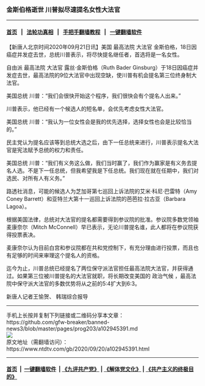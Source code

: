 ### 金斯伯格逝世 川普拟尽速提名女性大法官
------------------------

#### [首页](https://github.com/gfw-breaker/banned-news3/blob/master/README.md) &nbsp;&nbsp;|&nbsp;&nbsp; [法轮功真相](https://github.com/begood0513/basic/blob/master/README.md)  &nbsp;&nbsp;|&nbsp;&nbsp; [手把手翻墙教程](https://github.com/gfw-breaker/guides/wiki)  &nbsp;&nbsp;|&nbsp;&nbsp; [一键翻墙软件](https://github.com/gfw-breaker/nogfw/blob/master/README.md)  



<div><div class="post_content" itemprop="articleBody">
 <p>
  【新唐人北京时间2020年09月21日讯】美国
  <ok href="https://www.ntdtv.com/gb/最高法院.htm">
   最高法院
  </ok>
  <ok href="https://www.ntdtv.com/gb/大法官.htm">
   大法官
  </ok>
  金斯伯格，18日因癌症并发症去世，总统川普表示，将尽快提名继任者，首选将是一名女性。
 </p>
 <p>
  自由派
  <ok href="https://www.ntdtv.com/gb/最高法院.htm">
   最高法院
  </ok>
  <ok href="https://www.ntdtv.com/gb/大法官.htm">
   大法官
  </ok>
  露丝‧金斯伯格（Ruth Bader Ginsburg）于18日因癌症并发症去世，最高法院的9位大法官中出现空缺，使川普有机会提名第三位终身制大法官。
 </p>
 <p>
  美国总统 川普：“我们会很快开始这个程序，我们很快会有个提名人出来。”
 </p>
 <p>
  川普表示，他已经有一个候选人的短名单，会优先考虑女性大法官。
 </p>
 <p>
  美国总统 川普：“我认为一位女性会是我的优先选择，选择女性也会是比较恰当的。”
 </p>
 <p>
  民主党认为提名应该等到总统大选之后，由下一任总统来进行，川普表示提名大法官是宪法赋予总统的权力和责任。
 </p>
 <p>
  美国总统 川普：“我们有义务这么做，我们当时赢了，我们作为赢家是有义务去提名人选。不是下一任总统，但我希望我是下任总统。我们现在就在任期中，我们对选民、对所有人有义务。”
 </p>
 <p>
  路透社消息，可能的候选人为芝加哥第七巡回上诉法院的艾米‧科尼‧巴雷特（Amy Coney Barrett）和亚特兰大第十一巡回上诉法院的芭芭拉‧拉古亚（Barbara Lagoa）。
 </p>
 <p>
  根据美国法律，总统对大法官的提名都需要得到参议院的批准。参议院多数党领袖麦康奈尔（Mitch McConnell）早已表示，无论川普提名谁，此人都将在参议院获得投票表决。
 </p>
 <p>
  麦康奈尔认为目前白宫和参议院都在共和党控制下，有充分理由进行投票，而且也有足够的时间来审理这个提名人的资格。
 </p>
 <p>
  迄今为止，川普总统已经提名了两位保守派法官担任最高法院大法官，并获得通过。如果第三位被川普提名的大法官就职，将长期改变美国的
  <ok href="https://www.ntdtv.com/gb/政治气候.htm">
   政治气候
  </ok>
  ，最高法院中保守派大法官的多数优势将从之前的5:4扩大到6:3。
 </p>
 <p>
  新唐人记者王愉贺、 韩瑞综合报导
 </p>
 <div class="single_ad">
 </div>
</div>
</div>
<hr/>
手机上长按并复制下列链接或二维码分享本文章：<br/>
https://github.com/gfw-breaker/banned-news3/blob/master/pages/prog203/a102945391.md <br/>
<a href='https://github.com/gfw-breaker/banned-news3/blob/master/pages/prog203/a102945391.md'><img src='https://github.com/gfw-breaker/banned-news3/blob/master/pages/prog203/a102945391.md.png'/></a> <br/>
原文地址（需翻墙访问）：https://www.ntdtv.com/gb/2020/09/20/a102945391.html


------------------------
#### [首页](https://github.com/gfw-breaker/banned-news3/blob/master/README.md) &nbsp;|&nbsp; [一键翻墙软件](https://github.com/gfw-breaker/nogfw/blob/master/README.md) &nbsp;| [《九评共产党》](https://github.com/gfw-breaker/9ping.md/blob/master/README.md#九评之一评共产党是什么) | [《解体党文化》](https://github.com/gfw-breaker/jtdwh.md/blob/master/README.md) | [《共产主义的终极目的》](https://github.com/gfw-breaker/gczydzjmd.md/blob/master/README.md)


<img src='http://gfw-breaker.win/banned-news3/pages/prog203/a102945391.md' width='0px' height='0px'/>